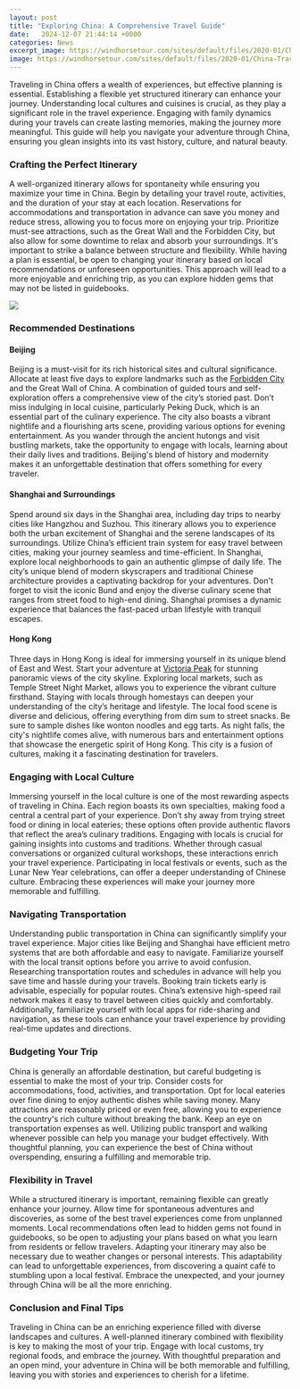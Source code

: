 ```yaml
---
layout: post
title: "Exploring China: A Comprehensive Travel Guide"
date:   2024-12-07 21:44:14 +0000
categories: News
excerpt_image: https://windhorsetour.com/sites/default/files/2020-01/China-Travel-Guide.jpg
image: https://windhorsetour.com/sites/default/files/2020-01/China-Travel-Guide.jpg
---
```


Traveling in China offers a wealth of experiences, but effective planning is essential. Establishing a flexible yet structured itinerary can enhance your journey. Understanding local cultures and cuisines is crucial, as they play a significant role in the travel experience. Engaging with family dynamics during your travels can create lasting memories, making the journey more meaningful. This guide will help you navigate your adventure through China, ensuring you glean insights into its vast history, culture, and natural beauty.
### Crafting the Perfect Itinerary
A well-organized itinerary allows for spontaneity while ensuring you maximize your time in China. Begin by detailing your travel route, activities, and the duration of your stay at each location. Reservations for accommodations and transportation in advance can save you money and reduce stress, allowing you to focus more on enjoying your trip. Prioritize must-see attractions, such as the Great Wall and the Forbidden City, but also allow for some downtime to relax and absorb your surroundings.
It's important to strike a balance between structure and flexibility. While having a plan is essential, be open to changing your itinerary based on local recommendations or unforeseen opportunities. This approach will lead to a more enjoyable and enriching trip, as you can explore hidden gems that may not be listed in guidebooks.

![](https://windhorsetour.com/sites/default/files/2020-01/China-Travel-Guide.jpg)
### Recommended Destinations
#### Beijing
Beijing is a must-visit for its rich historical sites and cultural significance. Allocate at least five days to explore landmarks such as the [Forbidden City](https://fr.edu.vn/en/Forbidden_City) and the Great Wall of China. A combination of guided tours and self-exploration offers a comprehensive view of the city’s storied past. Don’t miss indulging in local cuisine, particularly Peking Duck, which is an essential part of the culinary experience. The city also boasts a vibrant nightlife and a flourishing arts scene, providing various options for evening entertainment.
As you wander through the ancient hutongs and visit bustling markets, take the opportunity to engage with locals, learning about their daily lives and traditions. Beijing's blend of history and modernity makes it an unforgettable destination that offers something for every traveler.
#### Shanghai and Surroundings
Spend around six days in the Shanghai area, including day trips to nearby cities like Hangzhou and Suzhou. This itinerary allows you to experience both the urban excitement of Shanghai and the serene landscapes of its surroundings. Utilize China’s efficient train system for easy travel between cities, making your journey seamless and time-efficient.
In Shanghai, explore local neighborhoods to gain an authentic glimpse of daily life. The city’s unique blend of modern skyscrapers and traditional Chinese architecture provides a captivating backdrop for your adventures. Don't forget to visit the iconic Bund and enjoy the diverse culinary scene that ranges from street food to high-end dining. Shanghai promises a dynamic experience that balances the fast-paced urban lifestyle with tranquil escapes.
#### Hong Kong
Three days in Hong Kong is ideal for immersing yourself in its unique blend of East and West. Start your adventure at [Victoria Peak](https://fr.edu.vn/en/Victoria_Peak) for stunning panoramic views of the city skyline. Exploring local markets, such as Temple Street Night Market, allows you to experience the vibrant culture firsthand. Staying with locals through homestays can deepen your understanding of the city’s heritage and lifestyle.
The local food scene is diverse and delicious, offering everything from dim sum to street snacks. Be sure to sample dishes like wonton noodles and egg tarts. As night falls, the city's nightlife comes alive, with numerous bars and entertainment options that showcase the energetic spirit of Hong Kong. This city is a fusion of cultures, making it a fascinating destination for travelers.
### Engaging with Local Culture
Immersing yourself in the local culture is one of the most rewarding aspects of traveling in China. Each region boasts its own specialties, making food a central a central part of your experience. Don’t shy away from trying street food or dining in local eateries; these options often provide authentic flavors that reflect the area’s culinary traditions.
Engaging with locals is crucial for gaining insights into customs and traditions. Whether through casual conversations or organized cultural workshops, these interactions enrich your travel experience. Participating in local festivals or events, such as the Lunar New Year celebrations, can offer a deeper understanding of Chinese culture. Embracing these experiences will make your journey more memorable and fulfilling.
### Navigating Transportation
Understanding public transportation in China can significantly simplify your travel experience. Major cities like Beijing and Shanghai have efficient metro systems that are both affordable and easy to navigate. Familiarize yourself with the local transit options before you arrive to avoid confusion. Researching transportation routes and schedules in advance will help you save time and hassle during your travels.
Booking train tickets early is advisable, especially for popular routes. China’s extensive high-speed rail network makes it easy to travel between cities quickly and comfortably. Additionally, familiarize yourself with local apps for ride-sharing and navigation, as these tools can enhance your travel experience by providing real-time updates and directions.
### Budgeting Your Trip
China is generally an affordable destination, but careful budgeting is essential to make the most of your trip. Consider costs for accommodations, food, activities, and transportation. Opt for local eateries over fine dining to enjoy authentic dishes while saving money. Many attractions are reasonably priced or even free, allowing you to experience the country's rich culture without breaking the bank.
Keep an eye on transportation expenses as well. Utilizing public transport and walking whenever possible can help you manage your budget effectively. With thoughtful planning, you can experience the best of China without overspending, ensuring a fulfilling and memorable trip.
### Flexibility in Travel
While a structured itinerary is important, remaining flexible can greatly enhance your journey. Allow time for spontaneous adventures and discoveries, as some of the best travel experiences come from unplanned moments. Local recommendations often lead to hidden gems not found in guidebooks, so be open to adjusting your plans based on what you learn from residents or fellow travelers.
Adapting your itinerary may also be necessary due to weather changes or personal interests. This adaptability can lead to unforgettable experiences, from discovering a quaint café to stumbling upon a local festival. Embrace the unexpected, and your journey through China will be all the more enriching.
### Conclusion and Final Tips
Traveling in China can be an enriching experience filled with diverse landscapes and cultures. A well-planned itinerary combined with flexibility is key to making the most of your trip. Engage with local customs, try regional foods, and embrace the journey. With thoughtful preparation and an open mind, your adventure in China will be both memorable and fulfilling, leaving you with stories and experiences to cherish for a lifetime.